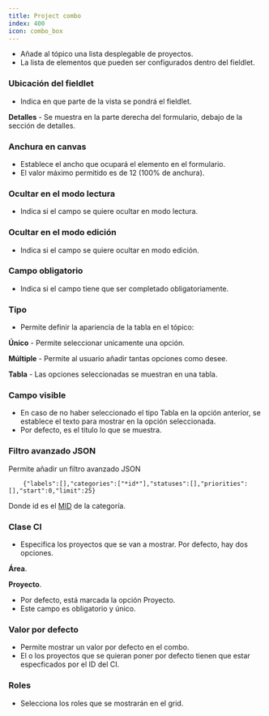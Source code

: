 ```yaml
---
title: Project combo
index: 400
icon: combo_box
---
```

* Añade al tópico una lista desplegable de proyectos.
* La lista de elementos que pueden ser configurados dentro del fieldlet.


### Ubicación del fieldlet
* Indica en que parte de la vista se pondrá el fieldlet.

**Detalles** - Se muestra en la parte derecha del formulario, debajo de la sección de detalles.


### Anchura en canvas
* Establece el ancho que ocupará el elemento en el formulario.
* El valor máximo permitido es de 12 (100% de anchura).


### Ocultar en el modo lectura
* Indica si el campo se quiere ocultar en modo lectura.


### Ocultar en el modo edición
* Indica si el campo se quiere ocultar en modo edición.


### Campo obligatorio
* Indica si el campo tiene que ser completado obligatoriamente.


### Tipo
* Permite definir la apariencia de la tabla en el tópico:  

**Único** - Permite seleccionar unicamente una opción.

**Múltiple** - Permite al usuario añadir tantas opciones como desee.

**Tabla** - Las opciones seleccionadas se muestran en una tabla.


### Campo visible
* En caso de no haber seleccionado el tipo Tabla en la opción anterior, se establece el texto para mostrar en la opción seleccionada.
* Por defecto, es el titulo lo que se muestra.


### Filtro avanzado JSON
Permite añadir un filtro avanzado JSON

        {"labels":[],"categories":["*id*"],"statuses":[],"priorities":[],"start":0,"limit":25}



Donde id es el [MID](Conceptos/mid) de la categoría.


### Clase CI
* Especifica los proyectos que se van a mostrar. Por defecto, hay dos opciones.

**Área**.

**Proyecto**.

* Por defecto, está marcada la opción Proyecto.
* Este campo es obligatorio y único.


### Valor por defecto
* Permite mostrar un valor por defecto en el combo.
* El o los proyectos que se quieran poner por defecto tienen que estar especficados por el ID del CI.


### Roles
* Selecciona los roles que se mostrarán en el grid.
